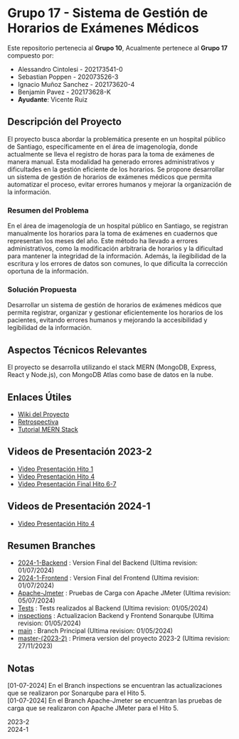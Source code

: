 # Grupo 17 - Sistema de Gestión de Horarios de Exámenes Médicos

Este repositorio pertenecia al **Grupo 10**, Acualmente pertenece al **Grupo 17** compuesto por:

* Alessandro Cintolesi - 202173541-0
* Sebastian Poppen - 202073526-3
* Ignacio Muñoz Sanchez - 202173620-4
* Benjamin Pavez - 202173628-K
* **Ayudante**: Vicente Ruiz

## Descripción del Proyecto
El proyecto busca abordar la problemática presente en un hospital público de Santiago, específicamente en el área de imagenología, donde actualmente se lleva el registro de horas para la toma de exámenes de manera manual. Esta modalidad ha generado errores administrativos y dificultades en la gestión eficiente de los horarios. Se propone desarrollar un sistema de gestión de horarios de exámenes médicos que permita automatizar el proceso, evitar errores humanos y mejorar la organización de la información.

### Resumen del Problema
En el área de imagenología de un hospital público en Santiago, se registran manualmente los horarios para la toma de exámenes en cuadernos que representan los meses del año. Este método ha llevado a errores administrativos, como la modificación arbitraria de horarios y la dificultad para mantener la integridad de la información. Además, la ilegibilidad de la escritura y los errores de datos son comunes, lo que dificulta la corrección oportuna de la información.

### Solución Propuesta
Desarrollar un sistema de gestión de horarios de exámenes médicos que permita registrar, organizar y gestionar eficientemente los horarios de los pacientes, evitando errores humanos y mejorando la accesibilidad y legibilidad de la información.

## Aspectos Técnicos Relevantes
El proyecto se desarrolla utilizando el stack MERN (MongoDB, Express, React y Node.js), con MongoDB Atlas como base de datos en la nube.

## Enlaces Útiles
* [Wiki del Proyecto](https://github.com/Zurickata/INF236-2023-2-GRUPO-10/wiki)
* [Retrospectiva](https://github.com/Zurickata/INF236-2023-2-GRUPO-10/wiki) 
* [Tutorial MERN Stack](https://www.mongodb.com/languages/mern-stack-tutorial)

## Videos de Presentación 2023-2
* [Video Presentación Hito 1](https://youtu.be/CUvjCkt1K8s)
* [Video Presentación Hito 4](https://youtu.be/cvHO4355uLU)
* [Video Presentación Final Hito 6-7](https://youtu.be/YYfvixyrhjg)

## Videos de Presentación 2024-1
* [Video Presentación Hito 4](https://youtu.be/UFCdwwdbFp0)

## Resumen Branches
* [2024-1-Backend](https://github.com/IBM-S/INF225-2024-1-GRUPO-17/tree/2024-1-Backend) : Version Final del Backend (Ultima revision: 01/07/2024)
* [2024-1-Frontend](https://github.com/IBM-S/INF225-2024-1-GRUPO-17/tree/2024-1-Frontend) : Version Final del Frontend (Ultima revision: 01/07/2024)
* [Apache-Jmeter](https://github.com/IBM-S/INF225-2024-1-GRUPO-17/tree/Apache-Jmeter) : Pruebas de Carga con Apache JMeter (Ultima revision: 05/07/2024)
* [Tests](https://github.com/IBM-S/INF225-2024-1-GRUPO-17/tree/Tests) : Tests realizados al Backend (Ultima revision: 01/05/2024)
* [inspections](https://github.com/IBM-S/INF225-2024-1-GRUPO-17/tree/inspections) : Actualizacion Backend y Frontend Sonarqube (Ultima revision: 01/05/2024)
* [main](https://github.com/IBM-S/INF225-2024-1-GRUPO-17/tree/main) : Branch Principal (Ultima revision: 01/05/2024)
* [master-(2023-2)](https://github.com/IBM-S/INF225-2024-1-GRUPO-17/tree/master-(2023-2)) : Primera version del proyecto 2023-2 (Ultima revision: 27/11/2023)
  
## Notas
[01-07-2024] En el Branch inspections se encuentran las actualizaciones que se realizaron por Sonarqube para el Hito 5.  
[01-07-2024] En el Branch Apache-Jmeter se encuentran las pruebas de carga que se realizaron con Apache JMeter para el Hito 5.

2023-2  
2024-1
